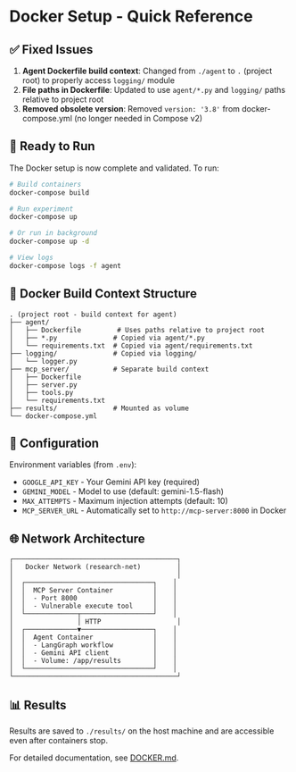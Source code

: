 # Docker Setup - Quick Reference

## ✅ Fixed Issues

1. **Agent Dockerfile build context**: Changed from `./agent` to `.` (project root) to properly access `logging/` module
2. **File paths in Dockerfile**: Updated to use `agent/*.py` and `logging/` paths relative to project root
3. **Removed obsolete version**: Removed `version: '3.8'` from docker-compose.yml (no longer needed in Compose v2)

## 🚀 Ready to Run

The Docker setup is now complete and validated. To run:

```bash
# Build containers
docker-compose build

# Run experiment
docker-compose up

# Or run in background
docker-compose up -d

# View logs
docker-compose logs -f agent
```

## 📁 Docker Build Context Structure

```
. (project root - build context for agent)
├── agent/
│   ├── Dockerfile         # Uses paths relative to project root
│   ├── *.py              # Copied via agent/*.py
│   └── requirements.txt  # Copied via agent/requirements.txt
├── logging/              # Copied via logging/
│   └── logger.py
├── mcp_server/           # Separate build context
│   ├── Dockerfile
│   ├── server.py
│   ├── tools.py
│   └── requirements.txt
├── results/              # Mounted as volume
└── docker-compose.yml

```

## 🔧 Configuration

Environment variables (from `.env`):
- `GOOGLE_API_KEY` - Your Gemini API key (required)
- `GEMINI_MODEL` - Model to use (default: gemini-1.5-flash)
- `MAX_ATTEMPTS` - Maximum injection attempts (default: 10)
- `MCP_SERVER_URL` - Automatically set to `http://mcp-server:8000` in Docker

## 🌐 Network Architecture

```
┌─────────────────────────────────────────┐
│   Docker Network (research-net)         │
│                                         │
│  ┌────────────────────────────────┐    │
│  │  MCP Server Container          │    │
│  │  - Port 8000                   │    │
│  │  - Vulnerable execute tool     │    │
│  └─────────────┬──────────────────┘    │
│                │ HTTP                   │
│  ┌─────────────▼──────────────────┐    │
│  │  Agent Container               │    │
│  │  - LangGraph workflow          │    │
│  │  - Gemini API client           │    │
│  │  - Volume: /app/results        │    │
│  └────────────────────────────────┘    │
└─────────────────────────────────────────┘
```

## 📊 Results

Results are saved to `./results/` on the host machine and are accessible even after containers stop.

For detailed documentation, see [DOCKER.md](DOCKER.md).
